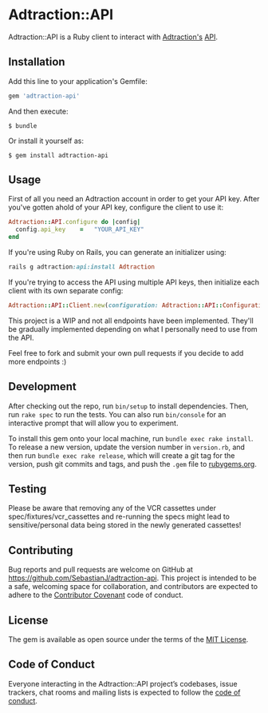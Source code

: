 # Adtraction::API

Adtraction::API is a Ruby client to interact with [Adtraction's](https://adtraction.com) [API](https://adtraction.docs.apiary.io/#).

## Installation

Add this line to your application's Gemfile:

```ruby
gem 'adtraction-api'
```

And then execute:

    $ bundle

Or install it yourself as:

    $ gem install adtraction-api

## Usage

First of all you need an Adtraction account in order to get your API key. After you've gotten ahold of your API key, configure the client to use it:

```ruby
Adtraction::API.configure do |config|
  config.api_key    =   "YOUR_API_KEY"
end
```

If you're using Ruby on Rails, you can generate an initializer using:

```ruby
rails g adtraction:api:install Adtraction
```

If you're trying to access the API using multiple API keys, then initialize each client with its own separate config:

```ruby
Adtraction::API::Client.new(configuration: Adtraction::API::Configuration.new(api_key: "SOME_OTHER_API_KEY"))
```

This project is a WIP and not all endpoints have been implemented. They'll be gradually implemented depending on what I personally need to use from the API.

Feel free to fork and submit your own pull requests if you decide to add more endpoints :)

## Development

After checking out the repo, run `bin/setup` to install dependencies. Then, run `rake spec` to run the tests. You can also run `bin/console` for an interactive prompt that will allow you to experiment.

To install this gem onto your local machine, run `bundle exec rake install`. To release a new version, update the version number in `version.rb`, and then run `bundle exec rake release`, which will create a git tag for the version, push git commits and tags, and push the `.gem` file to [rubygems.org](https://rubygems.org).

## Testing

Please be aware that removing any of the VCR cassettes under spec/fixtures/vcr_cassettes and re-running the specs might lead to sensitive/personal data being stored in the newly generated cassettes!

## Contributing

Bug reports and pull requests are welcome on GitHub at https://github.com/SebastianJ/adtraction-api. This project is intended to be a safe, welcoming space for collaboration, and contributors are expected to adhere to the [Contributor Covenant](http://contributor-covenant.org) code of conduct.

## License

The gem is available as open source under the terms of the [MIT License](https://opensource.org/licenses/MIT).

## Code of Conduct

Everyone interacting in the Adtraction::API project’s codebases, issue trackers, chat rooms and mailing lists is expected to follow the [code of conduct](https://github.com/SebastianJ/adtraction-api/blob/master/CODE_OF_CONDUCT.md).
